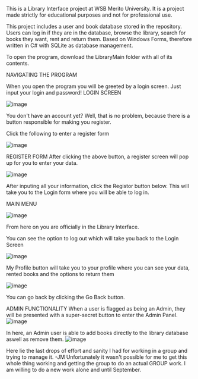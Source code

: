 This is a Library Interface project at WSB Merito University. It is a project made strictly for educational purposes and not for professional use.

This project includes a user and book database stored in the repository. Users can log in if they are in the database, browse the library, search for books they want, rent and return them.
Based on Windows Forms, therefore written in C# with SQLite as database management.

To open the program, download the LibraryMain folder with all of its contents.

NAVIGATING THE PROGRAM

When you open the program you will be greeted by a login screen. Just input your login and password!
LOGIN SCREEN

![image](https://github.com/bartlomiejmastalirz/LibraryInterface/assets/148622115/2510d1d9-b87a-460d-9f69-bea8a0dc5c1a)

You don't have an account yet? Well, that is no problem, because there is a button responsible for making you register. 

Click the following to enter a register form

![image](https://github.com/bartlomiejmastalirz/LibraryInterface/assets/148622115/17236850-482c-4ee3-a771-210f989a17a1)




REGISTER FORM
After clicking the above button, a register screen will pop up for you to enter your data. 

![image](https://github.com/bartlomiejmastalirz/LibraryInterface/assets/148622115/f458c9c6-77ec-454b-a95d-091e222ee155)


After inputing all your information, click the Registor button below. This will take you to the Login form where you will be able to log in.

MAIN MENU

![image](https://github.com/bartlomiejmastalirz/LibraryInterface/assets/148622115/3cb2ef8f-97e0-455b-bc22-a8da73c01452)

From here on you are officially in the Library Interface. 


You can see the option to log out which will take you back to the Login Screen

![image](https://github.com/bartlomiejmastalirz/LibraryInterface/assets/148622115/05418f36-69ad-4676-ad73-cf1fd53f7054)


My Profile button will take you to your profile where you can see your data, rented books and the options to return them

![image](https://github.com/bartlomiejmastalirz/LibraryInterface/assets/148622115/94d528db-da47-4a73-9a52-038698721428)

You can go back by clicking the Go Back button.



ADMIN FUNCTIONALITY
When a user is flagged as being an Admin, they will be presented with a super-secret button to enter the Admin Panel. 
![image](https://github.com/bartlomiejmastalirz/LibraryInterface/assets/148622115/ee2cb58f-46f4-49d8-a7a2-930e5c11c53d)



In here, an Admin user is able to add books directly to the library database aswell as remove them.
![image](https://github.com/bartlomiejmastalirz/LibraryInterface/assets/148622115/ec8b7b2e-f695-4303-acde-4b3ecd910d87)



Here lie the last drops of effort and sanity I had for working in a group and trying to manage it. -JM
Unfortunately it wasn't possible for me to get this whole thing working and getting the group to do an actual GROUP work.
I am willing to do a new work alone and until September.
